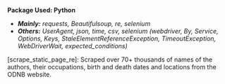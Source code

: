 **Package Used: Python**
- ***Mainly:** requests, Beautifulsoup, re, selenium*
- ***Others:** UserAgent, json, time, csv, selenium (webdriver, By, Service, Options, Keys, StaleElementReferenceException, TimeoutException, WebDriverWait, expected_conditions)*

[scrape_static_page_re]: Scraped over 70+ thousands of names of the authors, their occupations, birth and death dates and locations from the ODNB website.
